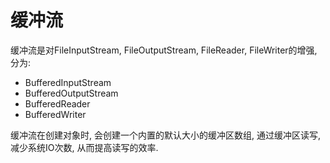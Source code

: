 # 缓冲流

缓冲流是对FileInputStream, FileOutputStream, FileReader, FileWriter的增强, 分为:  
- BufferedInputStream
- BufferedOutputStream
- BufferedReader
- BufferedWriter  

缓冲流在创建对象时, 会创建一个内置的默认大小的缓冲区数组, 通过缓冲区读写, 减少系统IO次数, 从而提高读写的效率.  


